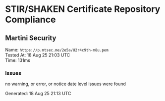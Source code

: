 # STIR/SHAKEN Certificate Repository Compliance

## Martini Security

Name: `https://p.mtsec.me/2e5a/U2r4c9th-m8u.pem`\
Tested At: 18 Aug 25 21:03 UTC\
Time: 131ms

### Issues

no warning, or error, or notice date level issues were found

Generated: 18 Aug 25 21:13 UTC